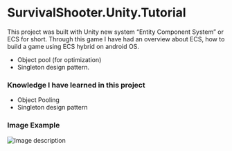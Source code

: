 # SurvivalShooter.Unity.Tutorial
This project was built with Unity new system “Entity Component System” or ECS for short. Through this game I have had an overview about ECS, how to build a game using ECS hybrid on android OS.
-	Object pool (for optimization)
-	Singleton design pattern.

### Knowledge I have learned in this project
* Object Pooling
* Singleton design pattern

### Image Example
![Image description](https://github.com/ducthong230497/SurvivalShooter.Unity.Tutorial/blob/master/SurvivalShooter.Unity.Tutorial/survial%20shooter.jpg)

